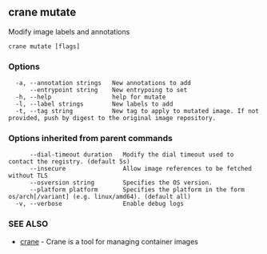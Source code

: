 ## crane mutate

Modify image labels and annotations

```
crane mutate [flags]
```

### Options

```
  -a, --annotation strings   New annotations to add
      --entrypoint string    New entrypoing to set
  -h, --help                 help for mutate
  -l, --label strings        New labels to add
  -t, --tag string           New tag to apply to mutated image. If not provided, push by digest to the original image repository.
```

### Options inherited from parent commands

```
      --dial-timeout duration   Modify the dial timeout used to contact the registry. (default 5s)
      --insecure                Allow image references to be fetched without TLS
      --osversion string        Specifies the OS version.
      --platform platform       Specifies the platform in the form os/arch[/variant] (e.g. linux/amd64). (default all)
  -v, --verbose                 Enable debug logs
```

### SEE ALSO

* [crane](crane.md)	 - Crane is a tool for managing container images

